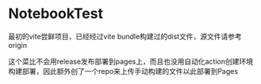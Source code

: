 # NotebookTest

最初的vite尝鲜项目，已经经过vite bundle构建过的dist文件，源文件请参考origin

这个菜比不会用release发布部署到pages上，而且也没用自动化action创建环境构建部署，因此额外创了一个repo来上传手动构建的文件以此部署到Pages
